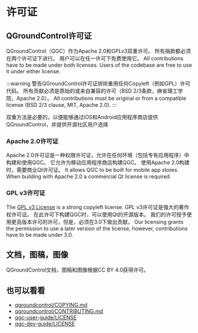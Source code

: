 # 许可证

## QGroundControl许可证

QGroundControl（QGC）作为Apache 2.0和GPLv3双重许可。 所有捐款都必须在两个许可证下进行。 用户可以在任一许可下免费使用它。 All contributions have to be made under both licenses. Users of the codebase are free to use it under either license.

:::warning
警告QGroundControl许可证排除重用任何Copyleft（例如GPL）许可代码。 所有贡献必须是原始的或来自兼容的许可（BSD 2/3条款，麻省理工学院，Apache 2.0）。 All contributions must be original or from a compatible license (BSD 2/3 clause, MIT, Apache 2.0).
:::

双重方法是必要的，以便能够通过iOS和Android应用程序商店提供QGroundControl，并提供开源社区用户选择

### Apache 2.0许可证

Apache 2.0许可证是一种权限许可证，允许在任何环境（包括专有应用程序）中构建和使用QGC。 它允许为移动应用程序商店构建QGC。 使用Apache 2.0构建时，需要商业Qt许可证。 It allows QGC to be built for mobile app stores. When building with Apache 2.0 a commercial Qt license is required.

### GPL v3许可证

The [GPL v3 License](http://www.gnu.org/licenses/gpl-3.0.en.html) is a strong copyleft license. GPL v3许可证是强大的著作权许可证。 在此许可下构建QGC时，可以使用Qt的开源版本。 我们的许可授予使用更高版本许可的许可，但是，必须在3.0下做出贡献。 Our licensing grants the permission to use a later version of the license, however, contributions have to be made under 3.0.

## 文档，图稿，图像

QGroundControl文档，图稿和图像根据CC BY 4.0获得许可。

## 也可以看看

- [qgroundcontrol/COPYING.md](https://github.com/mavlink/qgroundcontrol/blob/master/COPYING.md)
- [qgroundcontrol/CONTRIBUTING.md](https://github.com/mavlink/qgroundcontrol/blob/master/CONTRIBUTING.md)
- [qgc-user-guide/LICENSE](https://github.com/mavlink/qgc-user-guide/blob/master/LICENSE)
- [qgc-dev-guide/LICENSE](https://github.com/mavlink/qgc-dev-guide/blob/master/LICENSE)
